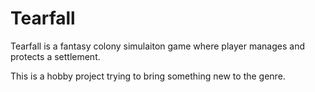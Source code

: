 # Tearfall

Tearfall is a fantasy colony simulaiton game where player manages and protects a settlement. 

This is a hobby project trying to bring something new to the genre.
